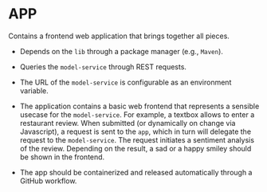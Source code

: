 # APP
Contains a frontend web application that brings together all pieces.

- Depends on the `lib` through a package manager (e.g., `Maven`).

- Queries the `model-service` through REST requests.

- The URL of the `model-service` is configurable as an environment variable.

- The application contains a basic web frontend that represents a sensible usecase for the `model-service`. For example, a textbox allows to enter a restaurant review. When submitted (or dynamically on change via Javascript), a request is sent to the `app`, which in turn will delegate the request to the `model-service`. The request initiates a sentiment analysis of the review. Depending on the result, a sad or a happy smiley should be shown in the frontend.

- The app should be containerized and released automatically through a GitHub workflow.
